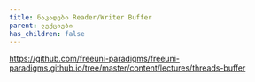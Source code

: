 ```yaml
---
title: ნაკადები Reader/Writer Buffer
parent: ლექციები
has_children: false
---
```


<https://github.com/freeuni-paradigms/freeuni-paradigms.github.io/tree/master/content/lectures/threads-buffer>